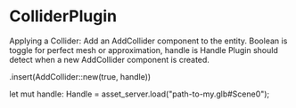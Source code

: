 # ColliderPlugin
Applying a Collider:
Add an AddCollider component to the entity. Boolean is toggle for perfect mesh or approximation, handle is Handle<Scene> 
Plugin should detect when a new AddCollider component is created.

.insert(AddCollider::new(true, handle))

let mut handle: Handle<Scene> =
        asset_server.load("path-to-my.glb#Scene0");
    
